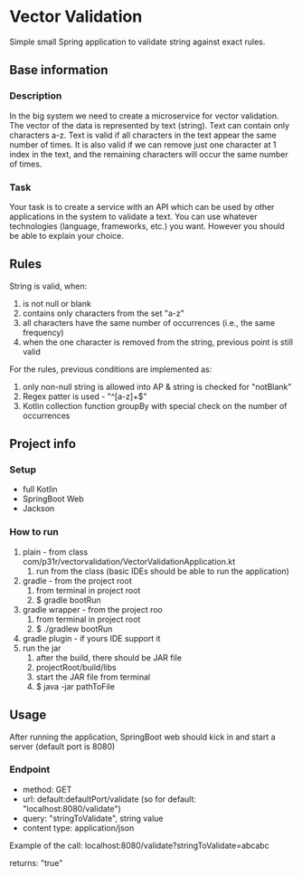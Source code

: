 # Vector Validation

Simple small Spring application to validate string against exact rules.

## Base information
### Description
In the big system we need to create a microservice for vector validation. The vector of the
data is represented by text (string).
Text can contain only characters a-z.
Text is valid if all characters in the text appear the same number of times. It is also valid if we
can remove just one character at 1 index in the text, and the remaining characters will occur
the same number of times.

### Task
Your task is to create a service with an API which can be used by other applications in the
system to validate a text.
You can use whatever technologies (language, frameworks, etc.) you want. However you
should be able to explain your choice.

## Rules
String is valid, when:
1) is not null or blank
2) contains only characters from the set "a-z"
3) all characters have the same number of occurrences (i.e., the same frequency)
4) when the one character is removed from the string, previous point is still valid

For the rules, previous conditions are implemented as:
1) only non-null string is allowed into AP & string is checked for "notBlank"
2) Regex patter is used - "^[a-z]+$"
3) Kotlin collection function groupBy with special check on the number of occurrences


## Project info

### Setup
- full Kotlin
- SpringBoot Web
- Jackson

### How to run
1) plain - from class com/p31r/vectorvalidation/VectorValidationApplication.kt
   1) run from the class (basic IDEs should be able to run the application)
2) gradle - from the project root
   1) from terminal in project root
   2) $ gradle bootRun
3) gradle wrapper - from the project roo
   1) from terminal in project root
   2) $ ./gradlew bootRun
4) gradle plugin - if yours IDE support it
5) run the jar
   1) after the build, there should be JAR file
   2) projectRoot/build/libs
   3) start the JAR file from terminal
   4) $ java -jar pathToFile

## Usage
After running the application, SpringBoot web should kick in and start a server (default port is 8080)

### Endpoint
- method: GET
- url: default:defaultPort/validate (so for default: "localhost:8080/validate")
- query: "stringToValidate", string value
- content type: application/json

Example of the call:
localhost:8080/validate?stringToValidate=abcabc

returns: "true"

